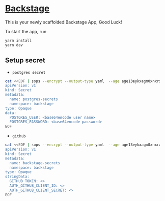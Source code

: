 # [Backstage](https://backstage.io)

This is your newly scaffolded Backstage App, Good Luck!

To start the app, run:

```sh
yarn install
yarn dev
```

## Setup secret

* `postgres secret`

```sh
cat <<EOF | sops --encrypt --output-type yaml  --age age13eykxagm0xnxrx6nwlrvle64nvsudeqwhyjdsrnvzlx9f9xxp57qcv56vy /dev/stdin > ./deployments/base/postgres/postgres-secrets.enc.yaml
apiVersion: v1
kind: Secret
metadata:
  name: postgres-secrets
  namespace: backstage
type: Opaque
data:
  POSTGRES_USER: <base64encode user name>
  POSTGRES_PASSWORD: <base64encode password>
EOF
```

* `github`

```sh
cat <<EOF | sops --encrypt --output-type yaml  --age age13eykxagm0xnxrx6nwlrvle64nvsudeqwhyjdsrnvzlx9f9xxp57qcv56vy /dev/stdin > ./deployments/base/backstage-secret.enc.yaml
apiVersion: v1
kind: Secret
metadata:
  name: backstage-secrets
  namespace: backstage
type: Opaque
stringData:
  GITHUB_TOKEN: <>
  AUTH_GITHUB_CLIENT_ID: <>
  AUTH_GITHUB_CLIENT_SECRET: <>
EOF
```
